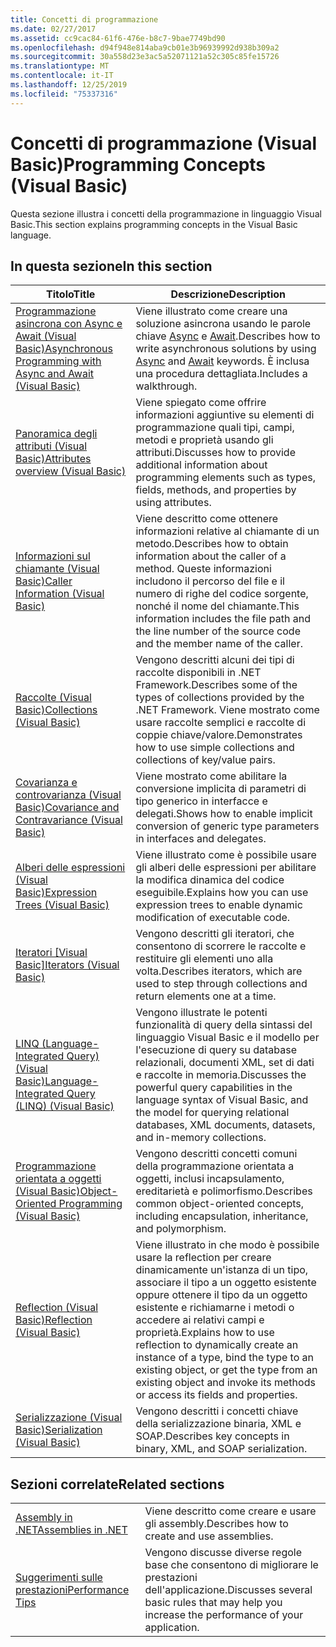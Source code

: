 ```yaml
---
title: Concetti di programmazione
ms.date: 02/27/2017
ms.assetid: cc9cac84-61f6-476e-b8c7-9bae7749bd90
ms.openlocfilehash: d94f948e814aba9cb01e3b96939992d938b309a2
ms.sourcegitcommit: 30a558d23e3ac5a52071121a52c305c85fe15726
ms.translationtype: MT
ms.contentlocale: it-IT
ms.lasthandoff: 12/25/2019
ms.locfileid: "75337316"
---
```

# <a name="programming-concepts-visual-basic"></a><span data-ttu-id="b0a0e-102">Concetti di programmazione (Visual Basic)</span><span class="sxs-lookup"><span data-stu-id="b0a0e-102">Programming Concepts (Visual Basic)</span></span>

<span data-ttu-id="b0a0e-103">Questa sezione illustra i concetti della programmazione in linguaggio Visual Basic.</span><span class="sxs-lookup"><span data-stu-id="b0a0e-103">This section explains programming concepts in the Visual Basic language.</span></span>

## <a name="in-this-section"></a><span data-ttu-id="b0a0e-104">In questa sezione</span><span class="sxs-lookup"><span data-stu-id="b0a0e-104">In this section</span></span>

|<span data-ttu-id="b0a0e-105">Titolo</span><span class="sxs-lookup"><span data-stu-id="b0a0e-105">Title</span></span>|<span data-ttu-id="b0a0e-106">Descrizione</span><span class="sxs-lookup"><span data-stu-id="b0a0e-106">Description</span></span>|
|-----------|-----------------|
|[<span data-ttu-id="b0a0e-107">Programmazione asincrona con Async e Await (Visual Basic)</span><span class="sxs-lookup"><span data-stu-id="b0a0e-107">Asynchronous Programming with Async and Await (Visual Basic)</span></span>](../../../visual-basic/programming-guide/concepts/async/index.md)|<span data-ttu-id="b0a0e-108">Viene illustrato come creare una soluzione asincrona usando le parole chiave [Async](../../../visual-basic/language-reference/modifiers/async.md) e [Await](../../../visual-basic/language-reference/operators/await-operator.md).</span><span class="sxs-lookup"><span data-stu-id="b0a0e-108">Describes how to write asynchronous solutions by using [Async](../../../visual-basic/language-reference/modifiers/async.md) and [Await](../../../visual-basic/language-reference/operators/await-operator.md) keywords.</span></span> <span data-ttu-id="b0a0e-109">È inclusa una procedura dettagliata.</span><span class="sxs-lookup"><span data-stu-id="b0a0e-109">Includes a walkthrough.</span></span>|
|[<span data-ttu-id="b0a0e-110">Panoramica degli attributi (Visual Basic)</span><span class="sxs-lookup"><span data-stu-id="b0a0e-110">Attributes overview (Visual Basic)</span></span>](../../../visual-basic/programming-guide/concepts/attributes/index.md)|<span data-ttu-id="b0a0e-111">Viene spiegato come offrire informazioni aggiuntive su elementi di programmazione quali tipi, campi, metodi e proprietà usando gli attributi.</span><span class="sxs-lookup"><span data-stu-id="b0a0e-111">Discusses how to provide additional information about programming elements such as types, fields, methods, and properties by using attributes.</span></span>|
|[<span data-ttu-id="b0a0e-112">Informazioni sul chiamante (Visual Basic)</span><span class="sxs-lookup"><span data-stu-id="b0a0e-112">Caller Information (Visual Basic)</span></span>](../../../visual-basic/programming-guide/concepts/caller-information.md)|<span data-ttu-id="b0a0e-113">Viene descritto come ottenere informazioni relative al chiamante di un metodo.</span><span class="sxs-lookup"><span data-stu-id="b0a0e-113">Describes how to obtain information about the caller of a method.</span></span> <span data-ttu-id="b0a0e-114">Queste informazioni includono il percorso del file e il numero di righe del codice sorgente, nonché il nome del chiamante.</span><span class="sxs-lookup"><span data-stu-id="b0a0e-114">This information includes the file path and the line number of the source code and the member name of the caller.</span></span>|
|[<span data-ttu-id="b0a0e-115">Raccolte (Visual Basic)</span><span class="sxs-lookup"><span data-stu-id="b0a0e-115">Collections (Visual Basic)</span></span>](../../../visual-basic/programming-guide/concepts/collections.md)|<span data-ttu-id="b0a0e-116">Vengono descritti alcuni dei tipi di raccolte disponibili in .NET Framework.</span><span class="sxs-lookup"><span data-stu-id="b0a0e-116">Describes some of the types of collections provided by the .NET Framework.</span></span> <span data-ttu-id="b0a0e-117">Viene mostrato come usare raccolte semplici e raccolte di coppie chiave/valore.</span><span class="sxs-lookup"><span data-stu-id="b0a0e-117">Demonstrates how to use simple collections and collections of key/value pairs.</span></span>|
|[<span data-ttu-id="b0a0e-118">Covarianza e controvarianza (Visual Basic)</span><span class="sxs-lookup"><span data-stu-id="b0a0e-118">Covariance and Contravariance (Visual Basic)</span></span>](../../../visual-basic/programming-guide/concepts/covariance-contravariance/index.md)|<span data-ttu-id="b0a0e-119">Viene mostrato come abilitare la conversione implicita di parametri di tipo generico in interfacce e delegati.</span><span class="sxs-lookup"><span data-stu-id="b0a0e-119">Shows how to enable implicit conversion of generic type parameters in interfaces and delegates.</span></span>|
|[<span data-ttu-id="b0a0e-120">Alberi delle espressioni (Visual Basic)</span><span class="sxs-lookup"><span data-stu-id="b0a0e-120">Expression Trees (Visual Basic)</span></span>](../../../visual-basic/programming-guide/concepts/expression-trees/index.md)|<span data-ttu-id="b0a0e-121">Viene illustrato come è possibile usare gli alberi delle espressioni per abilitare la modifica dinamica del codice eseguibile.</span><span class="sxs-lookup"><span data-stu-id="b0a0e-121">Explains how you can use expression trees to enable dynamic modification of executable code.</span></span>|
|<span data-ttu-id="b0a0e-122">[Iteratori [Visual Basic]](../../../visual-basic/programming-guide/concepts/iterators.md)</span><span class="sxs-lookup"><span data-stu-id="b0a0e-122">[Iterators (Visual Basic)](../../../visual-basic/programming-guide/concepts/iterators.md)</span></span>|<span data-ttu-id="b0a0e-123">Vengono descritti gli iteratori, che consentono di scorrere le raccolte e restituire gli elementi uno alla volta.</span><span class="sxs-lookup"><span data-stu-id="b0a0e-123">Describes iterators, which are used to step through collections and return elements one at a time.</span></span>|
|[<span data-ttu-id="b0a0e-124">LINQ (Language-Integrated Query) (Visual Basic)</span><span class="sxs-lookup"><span data-stu-id="b0a0e-124">Language-Integrated Query (LINQ) (Visual Basic)</span></span>](../../../visual-basic/programming-guide/concepts/linq/index.md)|<span data-ttu-id="b0a0e-125">Vengono illustrate le potenti funzionalità di query della sintassi del linguaggio Visual Basic e il modello per l'esecuzione di query su database relazionali, documenti XML, set di dati e raccolte in memoria.</span><span class="sxs-lookup"><span data-stu-id="b0a0e-125">Discusses the powerful query capabilities in the language syntax of Visual Basic, and the model for querying relational databases, XML documents, datasets, and in-memory collections.</span></span>|
|[<span data-ttu-id="b0a0e-126">Programmazione orientata a oggetti (Visual Basic)</span><span class="sxs-lookup"><span data-stu-id="b0a0e-126">Object-Oriented Programming (Visual Basic)</span></span>](../../../visual-basic/programming-guide/concepts/object-oriented-programming.md)|<span data-ttu-id="b0a0e-127">Vengono descritti concetti comuni della programmazione orientata a oggetti, inclusi incapsulamento, ereditarietà e polimorfismo.</span><span class="sxs-lookup"><span data-stu-id="b0a0e-127">Describes common object-oriented concepts, including encapsulation, inheritance, and polymorphism.</span></span>|
|[<span data-ttu-id="b0a0e-128">Reflection (Visual Basic)</span><span class="sxs-lookup"><span data-stu-id="b0a0e-128">Reflection (Visual Basic)</span></span>](../../../visual-basic/programming-guide/concepts/reflection.md)|<span data-ttu-id="b0a0e-129">Viene illustrato in che modo è possibile usare la reflection per creare dinamicamente un'istanza di un tipo, associare il tipo a un oggetto esistente oppure ottenere il tipo da un oggetto esistente e richiamarne i metodi o accedere ai relativi campi e proprietà.</span><span class="sxs-lookup"><span data-stu-id="b0a0e-129">Explains how to use reflection to dynamically create an instance of a type, bind the type to an existing object, or get the type from an existing object and invoke its methods or access its fields and properties.</span></span>|
|[<span data-ttu-id="b0a0e-130">Serializzazione (Visual Basic)</span><span class="sxs-lookup"><span data-stu-id="b0a0e-130">Serialization (Visual Basic)</span></span>](../../../visual-basic/programming-guide/concepts/serialization/index.md)|<span data-ttu-id="b0a0e-131">Vengono descritti i concetti chiave della serializzazione binaria, XML e SOAP.</span><span class="sxs-lookup"><span data-stu-id="b0a0e-131">Describes key concepts in binary, XML, and SOAP serialization.</span></span>|

## <a name="related-sections"></a><span data-ttu-id="b0a0e-132">Sezioni correlate</span><span class="sxs-lookup"><span data-stu-id="b0a0e-132">Related sections</span></span>

|||
|---|---|
|[<span data-ttu-id="b0a0e-133">Assembly in .NET</span><span class="sxs-lookup"><span data-stu-id="b0a0e-133">Assemblies in .NET</span></span>](../../../standard/assembly/index.md)|<span data-ttu-id="b0a0e-134">Viene descritto come creare e usare gli assembly.</span><span class="sxs-lookup"><span data-stu-id="b0a0e-134">Describes how to create and use assemblies.</span></span>|
|[<span data-ttu-id="b0a0e-135">Suggerimenti sulle prestazioni</span><span class="sxs-lookup"><span data-stu-id="b0a0e-135">Performance Tips</span></span>](../../../framework/performance/performance-tips.md) | <span data-ttu-id="b0a0e-136">Vengono discusse diverse regole base che consentono di migliorare le prestazioni dell'applicazione.</span><span class="sxs-lookup"><span data-stu-id="b0a0e-136">Discusses several basic rules that may help you increase the performance of your application.</span></span>|
